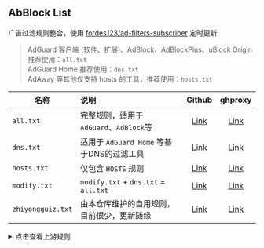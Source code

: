 ## AbBlock List

广告过滤规则整合，使用 [fordes123/ad-filters-subscriber](https://github.com/fordes123/ad-filters-subscriber) 定时更新
> AdGuard 客户端 (软件、扩展)、AdBlock、AdBlockPlus、uBlock Origin 推荐使用：`all.txt`  
> AdGuard Home 推荐使用：`dns.txt`  
> AdAway 等其他仅支持 hosts 的工具，推荐使用：`hosts.txt`

| 名称            | 说明                                   |                                       Github                                        |                                                 ghproxy                                                 |
|---------------|:-------------------------------------|:-----------------------------------------------------------------------------------:|:-------------------------------------------------------------------------------------------------------:|
| `all.txt`     | 完整规则，适用于 `AdGuard`、`AdBlock`等        |   [Link](https://github.com/superbigsteam/adguardhomeguiz/blob/main/rule/all.txt)   |   [Link](https://ghproxy.net/https://github.com/superbigsteam/adguardhomeguiz/blob/main/rule/all.txt)   |
| `dns.txt`     | 适用于 `AdGuard Home` 等基于DNS的过滤工具       |   [Link](https://github.com/superbigsteam/adguardhomeguiz/blob/main/rule/dns.txt)   |   [Link](https://ghproxy.net/https://raw.githubusercontent.com/superbigsteam/adguardhomeguiz/main/rule/dns.txt)   |
| `hosts.txt`   | 仅包含 `HOSTS` 规则                       |  [Link](https://github.com/superbigsteam/adguardhomeguiz/blob/main/rule/hosts.txt)  |  [Link](https://ghproxy.net/https://raw.githubusercontent.com/superbigsteam/adguardhomeguiz/main/rule/hosts.txt)  |
| `modify.txt`  | `modify.txt` + `dns.txt` = `all.txt` | [Link](https://github.com/superbigsteam/adguardhomeguiz/blob/main/rule/modify.txt)  | [Link](https://ghproxy.net/https://github.com/superbigsteam/adguardhomeguiz/blob/main/rule/modify.txt)  |
| `zhiyongguiz.txt` | 由本仓库维护的自用规则，目前很少，更新随缘| [Link](https://github.com/superbigsteam/adguardhomeguiz/blob/main/rule/zhiyongguiz.txt) | [Link](https://github.com/superbigsteam/adguardhomeguiz/blob/main/rule/zhiyongguiz.txt) |





<details>
<summary>点击查看上游规则</summary>
<ul>
    <li><a href="https://raw.githubusercontent.com/AdguardTeam/FiltersRegistry/master/filters/filter_2_Base/filter.txt">AdGuard 基础过滤器</a></li>
    <li><a href="https://raw.githubusercontent.com/AdguardTeam/FiltersRegistry/master/filters/filter_11_Mobile/filter.txt">AdGuard 移动广告过滤器</a></li>
    <li><a href="https://adguard.com/kb/zh-CN/general/ad-filtering/adguard-filters/">AdGuard 防跟踪保护过滤器</a></li>
    <li><a href="https://raw.githubusercontent.com/AdguardTeam/FiltersRegistry/master/filters/filter_17_TrackParam/filter.txt">AdGuard URL跟踪过滤器</a></li>
    <li><a href="https://raw.githubusercontent.com/AdguardTeam/FiltersRegistry/master/filters/filter_14_Annoyances/filter.txt">AdGuard 恼人广告过滤器</a></li>
    <li><a href="https://raw.githubusercontent.com/AdguardTeam/FiltersRegistry/master/filters/filter_10_Useful/filter.txt">AdGuard 解除搜索广告和自我推销过滤器</a></li>
    <li><a href="https://raw.githubusercontent.com/AdguardTeam/FiltersRegistry/master/filters/filter_224_Chinese/filter.txt">AdGuard 中文过滤器</a></li>
    <li><a href="https://adaway.org/hosts.txt">AdAway Default Blocklist</a></li>
    <li><a href="https://raw.githubusercontent.com/crazy-max/WindowsSpyBlocker/master/data/hosts/spy.txt">WindowsSpyBlocker</a></li>
    <li><a href="https://github.com/jdlingyu/ad-wars">ad-wars(大圣净化)</a></li>
    <li><a href="https://github.com/TG-Twilight/AWAvenue-Adblock-Rule">AWAvenue-Adblock-Rule</a></li>
    <li><a href="https://github.com/sbwml/halflife-list">halflife-list</a></li>
    <li><a href="https://raw.githubusercontent.com/xndeye/adblock_list/main/rule/private.txt">xndeye的adblock_list规则</a></li>
    <li><a href="https://raw.githubusercontent.com/Goooler/1024_hosts/master/hosts">1024_hosts</a></li>
    <li><a href="https://filters.adavoid.org/ultimate-ad-filter.txt">AdBlocker Ultimate</a></li>
    <li><a href="https://raw.githubusercontent.com/damengzhu/banad/main/jiekouAD.txt">damengzhu/banad</a></li>
    <li><a href="https://raw.githubusercontent.com/Noyllopa/NoAppDownload/master/NoAppDownload.txt">NoAppDownload</a></li>
    <li><a href="https://raw.githubusercontent.com/cjx82630/cjxlist/master/cjx-annoyance.txt">CJX's Annoyance List</a></li>
    <li><a href="https://ghps.cc/https://raw.githubusercontent.com/sccheng460/me/master/rules.txt">sccheng460的自用名单</a></li>
    <li><a href="https://raw.gitmirror.com/wycxqsf/AD--/main/%E8%87%AA%E7%94%A8%E8%A7%84%E5%88%993.0.txt">wycxqsf的拦截小说广告</a></li>
    <li><a href="https://share.yyycontrol.top/d/Rules/YYYCustomRules/YYYCustomRules.txt">MoonWWY的YYYCustomRules</a></li>
    <li><a href="https://raw.githubusercontent.com/217heidai/adblockfilters/main/rules/adblockdns.txt">adblockfilters规则</a></li>
    <li><a href="https://anti-ad.net/easylist.txt">anti-AD DNS过滤版</a></li>
    <li><a href="https://adguardteam.github.io/HostlistsRegistry/assets/filter_7.txt">Perflyst and Dandelion Sprout's Smart-TV Blocklist</a></li>
    <li><a href="https://www.i-dont-care-about-cookies.eu/abp/">I don’t care about cookies</a></li>
    <li><a href="https://easylist-downloads.adblockplus.org/fanboy-annoyance.txt">Fanboy’s Annoyances List</a></li>
    <li><a href=" https://raw.githubusercontent.com/easonjim/blackhosts/master/hosts"> blackhosts的屏蔽国内广告hosts</a></li>
    <li><a href=" https://raw.githubusercontent.com/easonjim/blackhosts/master/CustomHosts"> blackhosts的屏蔽国内各大直播网站hosts</a></li>
   



  
</ul>
</details>

